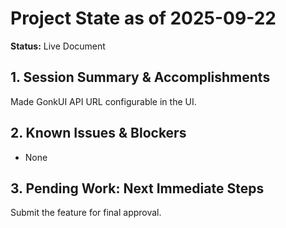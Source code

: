 # Project State as of 2025-09-22

**Status:** Live Document

## 1. Session Summary & Accomplishments
Made GonkUI API URL configurable in the UI.

## 2. Known Issues & Blockers
- None

## 3. Pending Work: Next Immediate Steps
Submit the feature for final approval.
